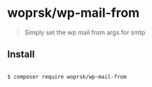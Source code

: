 # woprsk/wp-mail-from

> Simply set the wp mail from args for smtp

## Install
```sh

$ composer require woprsk/wp-mail-from
```
